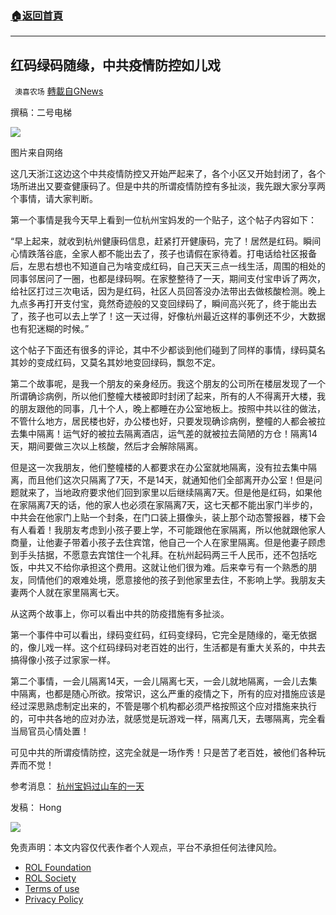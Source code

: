 ###  [:house:返回首頁](https://github.com/ourhimalayas/txt)
---


## 红码绿码随缘，中共疫情防控如儿戏
` 澳喜农场` [轉載自GNews](https://gnews.org/zh-hans/1757004/)

撰稿：二号电梯

![](https://assets.gnews.org/wp-content/uploads/2021/12/Picture1-12.jpg)

图片来自网络

这几天浙江这边这个中共疫情防控又开始严起来了，各个小区又开始封闭了，各个场所进出又要查健康码了。但是中共的所谓疫情防控有多扯淡，我先跟大家分享两个事情，请大家判断。

第一个事情是我今天早上看到一位杭州宝妈发的一个贴子，这个帖子内容如下：

“早上起来，就收到杭州健康码信息，赶紧打开健康码，完了！居然是红码。瞬间心情跌落谷底，全家人都不能出去了，孩子也请假在家待着。打电话给社区报备后，左思右想也不知道自己为啥变成红码，自己天天三点一线生活，周围的相处的同事邻居问了一圈，也都是绿码啊。在家整整待了一天，期间支付宝申诉了两次，给社区打过三次电话，因为是红码，社区人员回答没办法带出去做核酸检测。晚上九点多再打开支付宝，竟然奇迹般的又变回绿码了，瞬间高兴死了，终于能出去了，孩子也可以去上学了！这一天过得，好像杭州最近这样的事例还不少，大数据也有犯迷糊的时候。”

这个帖子下面还有很多的评论，其中不少都谈到他们碰到了同样的事情，绿码莫名其妙的变成红码，又莫名其妙地变回绿码，飘忽不定。

第二个故事呢，是我一个朋友的亲身经历。我这个朋友的公司所在楼层发现了一个所谓确诊病例，所以他们整幢大楼被即时封闭了起来，所有的人不得离开大楼，我的朋友跟他的同事，几十个人，晚上都睡在办公室地板上。按照中共以往的做法，不管什么地方，居民楼也好，办公楼也好，只要发现确诊病例，整幢的人都会被拉去集中隔离！运气好的被拉去隔离酒店，运气差的就被拉去简陋的方仓！隔离14天，期间要做三次以上核酸，然后才会解除隔离。

但是这一次我朋友，他们整幢楼的人都要求在办公室就地隔离，没有拉去集中隔离，而且他们这次只隔离了7天，不是14天，就通知他们全部离开办公室！但是问题就来了，当地政府要求他们回到家里以后继续隔离7天。但是他是红码，如果他在家隔离7天的话，他的家人也必须在家隔离7天，这七天都不能出家门半步的，中共会在他家门上贴一个封条，在门口装上摄像头，装上那个动态警报器，楼下会有人看着！我朋友考虑到小孩子要上学，不可能跟他在家隔离，所以他就跟他家人商量，让他妻子带着小孩子去住宾馆，他自己一个人在家里隔离。但是他妻子顾虑到手头拮据，不愿意去宾馆住一个礼拜。在杭州起码两三千人民币，还不包括吃饭，中共又不给你承担这个费用。这就让他们很为难。后来幸亏有一个熟悉的朋友，同情他们的艰难处境，愿意接他的孩子到他家里去住，不影响上学。我朋友夫妻两个人就在家里隔离七天。

从这两个故事上，你可以看出中共的防疫措施有多扯淡。

第一个事件中可以看出，绿码变红码，红码变绿码，它完全是随缘的，毫无依据的，像儿戏一样。这个红码绿码对老百姓的出行，生活都是有重大关系的，中共去搞得像小孩子过家家一样。

第二个事情，一会儿隔离14天，一会儿隔离七天，一会儿就地隔离，一会儿去集中隔离，也都是随心所欲。按常识，这么严重的疫情之下，所有的应对措施应该是经过深思熟虑制定出来的，不管是哪个机构都必须严格按照这个应对措施来执行的，可中共各地的应对办法，就感觉是玩游戏一样，隔离几天，去哪隔离，完全看当局官员心情处置！

可见中共的所谓疫情防控，这完全就是一场作秀！只是苦了老百姓，被他们各种玩弄而不觉！

参考消息：
[杭州宝妈过山车的一天](https://m.toutiao.com/is/R3PEMXC/)

发稿： Hong

![](https://assets.gnews.org/wp-content/uploads/2021/12/澳喜图标2-1-1.jpg)

 

免责声明：本文内容仅代表作者个人观点，平台不承担任何法律风险。

- [ROL Foundation](https://rolfoundation.org/)
- [ROL Society](https://rolsociety.org/)
- [Terms of use](https://gnews.org/terms-of-use-3/)
- [Privacy Policy](https://gnews.org/privacy-policy/)
